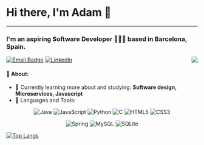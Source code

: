 # Hi there, I'm Adam 👋
---

### I'm an aspiring Software Developer 👨🏻‍💻 based in Barcelona, Spain.

[![Email Badge](https://img.shields.io/badge/-Email-c14438?style=flat-square&logo=Gmail&logoColor=white&link=mailto:adam.valdinger@gmail.com)](mailto:adam.valdinger@gmail.com)
<a href="https://www.linkedin.com/in/adam-valdinger/"><img alt="LinkedIn" src="https://img.shields.io/badge/LinkedIn-blue?style=flat-square&logo=linkedin&labelColor=blue"/></a>
<img src="https://media0.giphy.com/media/3oEdv0v3FyAXdWt9gA/giphy.gif" align="right"/>

#### 📖 About:

- 🌱 Currently learning more about and studying: **Software design, Microservices, Javascript**
- 🧰 Languages and Tools:
<p align="center">
  <img alt="Java" src="https://img.shields.io/badge/java-%23ED8B00.svg?&style=for-the-badge&logo=java&logoColor=white"/>
  <img alt="JavaScript" src="https://img.shields.io/badge/javascript%20-%23323330.svg?&style=for-the-badge&logo=javascript&logoColor=%23F7DF1E"/>
  <img alt="Python" src="https://img.shields.io/badge/python%20-%2314354C.svg?&style=for-the-badge&logo=python&logoColor=white"/>
  <img alt="C" src="https://img.shields.io/badge/c%20-%2300599C.svg?&style=for-the-badge&logo=c&logoColor=white"/>
  <img alt="HTML5" src="https://img.shields.io/badge/html5%20-%23E34F26.svg?&style=for-the-badge&logo=html5&logoColor=white"/>
  <img alt="CSS3" src="https://img.shields.io/badge/css3%20-%231572B6.svg?&style=for-the-badge&logo=css3&logoColor=white"/>
</p>
<p align="center">
  <img alt="Spring" src="https://img.shields.io/badge/spring%20-%236DB33F.svg?&style=for-the-badge&logo=spring&logoColor=white"/>
  <img alt="MySQL" src="https://img.shields.io/badge/mysql-%2300f.svg?&style=for-the-badge&logo=mysql&logoColor=white"/>
  <img alt="SQLite" src ="https://img.shields.io/badge/sqlite-%2307405e.svg?&style=for-the-badge&logo=sqlite&logoColor=white"/>

</p>

[![Top Langs](https://github-readme-stats.vercel.app/api/top-langs/?username=avaldinger&layout=compact&theme=algolia)](https://github.com/avaldinger/github-readme-stats)


<!-- [![Adams's github stats](https://github-readme-stats.vercel.app/api?username=avaldinger)](https://github.com/avaldinger/github-readme-stats) -->
